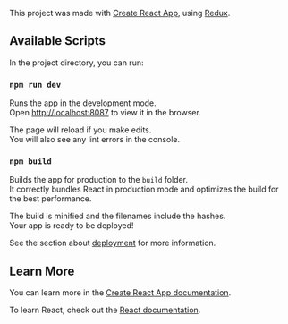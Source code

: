 This project was made with [Create React App](https://github.com/facebook/create-react-app), using [Redux](https://redux.js.org/).

## Available Scripts

In the project directory, you can run:

### `npm run dev`

Runs the app in the development mode.<br />
Open [http://localhost:8087](http://localhost:8087) to view it in the browser.

The page will reload if you make edits.<br />
You will also see any lint errors in the console.

### `npm build`

Builds the app for production to the `build` folder.<br />
It correctly bundles React in production mode and optimizes the build for the best performance.

The build is minified and the filenames include the hashes.<br />
Your app is ready to be deployed!

See the section about [deployment](https://facebook.github.io/create-react-app/docs/deployment) for more information.

## Learn More

You can learn more in the [Create React App documentation](https://facebook.github.io/create-react-app/docs/getting-started).

To learn React, check out the [React documentation](https://reactjs.org/).
